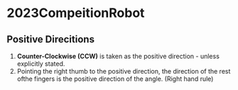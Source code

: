 # 2023CompeitionRobot

## Positive Direcitions

1. **Counter-Clockwise (CCW)** is taken as the positive direction - unless explicitly stated.
2. Pointing the right thumb to the positive direction, the direction of the rest ofthe fingers is the positive direction of the angle. (Right hand rule)
